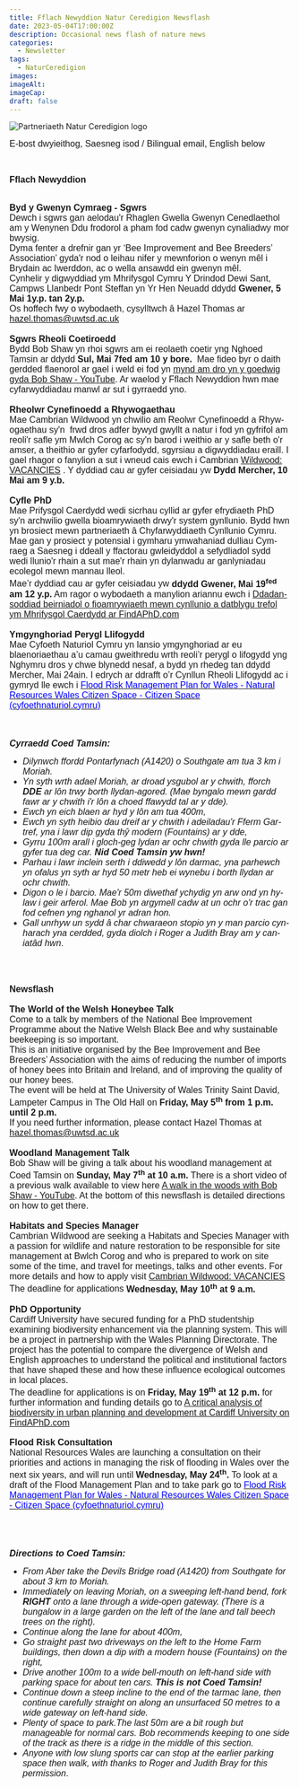 ```yaml
---
title: Fflach Newyddion Natur Ceredigion Newsflash
date: 2023-05-04T17:00:00Z
description: Occasional news flash of nature news
categories: 
  - Newsletter
tags: 
  - NaturCeredigion
images: 
imageAlt: 
imageCap: 
draft: false
---
```


![Partneriaeth Natur Ceredigion logo](https://res.cloudinary.com/naturceredigion/image/upload/v1720616218/logo-newsletter.png)

<p class=MsoNormal><span style='font-size:12.0pt;font-family:"Arial",sans-serif'>E-bost dwyieithog, Saesneg isod / Bilingual email, English below<o:p></o:p></span></p><p class=MsoNormal style='margin-bottom:0cm;margin-bottom:0cm;margin-top:0cm;mso-margin-bottom-alt:7.5pt;mso-margin-top-alt:0cm;mso-add-space:auto'><b><span style='font-size:12.0pt;font-family:"Arial",sans-serif'><o:p>&nbsp;</o:p></span></b></p><p class=MsoNormal><b><span lang=CY style='font-size:12.0pt;font-family:"Arial",sans-serif'>Fflach Newyddion</span></b><b><span style='font-size:12.0pt;font-family:"Arial",sans-serif'><o:p></o:p></span></b></p><p class=MsoNormal style='margin-bottom:0cm;margin-bottom:0cm;margin-top:0cm;mso-margin-bottom-alt:7.5pt;mso-margin-top-alt:0cm;mso-add-space:auto'><b><span style='font-size:12.0pt;font-family:"Arial",sans-serif'><o:p>&nbsp;</o:p></span></b></p><p class=MsoNormal style='margin-bottom:0cm;margin-bottom:0cm;margin-top:0cm;mso-margin-bottom-alt:7.5pt;mso-margin-top-alt:0cm;mso-add-space:auto'><b><span lang=CY style='font-size:12.0pt;font-family:"Arial",sans-serif'>Byd y Gwenyn Cymraeg - Sgwrs</span></b><span style='font-size:12.0pt;font-family:"Arial",sans-serif'><o:p></o:p></span></p><p class=MsoNormal style='margin-bottom:0cm;margin-bottom:0cm;margin-top:0cm;mso-margin-bottom-alt:7.5pt;mso-margin-top-alt:0cm;mso-add-space:auto'><span lang=CY style='font-size:12.0pt;font-family:"Arial",sans-serif'>Dewch i sgwrs gan aelodau'r Rhaglen Gwella Gwenyn Cenedlaethol am y Wenynen Ddu frodorol a pham fod cadw gwenyn cynaliadwy mor bwysig. </span><span style='font-size:12.0pt;font-family:"Arial",sans-serif'><o:p></o:p></span></p><p class=MsoNormal style='margin-bottom:0cm;margin-bottom:0cm;margin-top:0cm;mso-margin-bottom-alt:7.5pt;mso-margin-top-alt:0cm;mso-add-space:auto'><span lang=CY style='font-size:12.0pt;font-family:"Arial",sans-serif'>Dyma fenter a drefnir gan yr ‘</span><span style='font-size:12.0pt;font-family:"Arial",sans-serif'>Bee Improvement and Bee Breeders’ Association’ </span><span lang=CY style='font-size:12.0pt;font-family:"Arial",sans-serif'>gyda'r nod o leihau nifer y mewnforion o wenyn mêl i Brydain ac Iwerddon, ac o wella ansawdd ein gwenyn mêl.</span><span style='font-size:12.0pt;font-family:"Arial",sans-serif'><o:p></o:p></span></p><p class=MsoNormal style='margin-bottom:0cm;margin-bottom:0cm;margin-top:0cm;mso-margin-bottom-alt:7.5pt;mso-margin-top-alt:0cm;mso-add-space:auto'><span lang=CY style='font-size:12.0pt;font-family:"Arial",sans-serif'>Cynhelir y digwyddiad ym Mhrifysgol Cymru Y Drindod Dewi Sant, Campws Llanbedr Pont Steffan yn Yr Hen Neuadd ddydd <b>Gwener, 5 Mai 1y.p. tan 2y.p.</b></span><span style='font-size:12.0pt;font-family:"Arial",sans-serif'><o:p></o:p></span></p><p class=MsoNormal style='margin-bottom:0cm;margin-bottom:0cm;margin-top:0cm;mso-margin-bottom-alt:7.5pt;mso-margin-top-alt:0cm;mso-add-space:auto'><span lang=CY style='font-size:12.0pt;font-family:"Arial",sans-serif'>Os hoffech fwy o wybodaeth, cysylltwch â Hazel Thomas ar </span><a href="mailto:hazel.thomas@uwtsd.ac.uk"><span lang=CY style='font-size:12.0pt;font-family:"Arial",sans-serif'>hazel.thomas@uwtsd.ac.uk</span></a><span lang=CY style='font-size:12.0pt;font-family:"Arial",sans-serif'><o:p></o:p></span></p><p class=MsoNormal style='margin-bottom:0cm;margin-bottom:0cm;margin-top:0cm;mso-margin-bottom-alt:7.5pt;mso-margin-top-alt:0cm;mso-add-space:auto'><span lang=CY style='font-size:12.0pt;font-family:"Arial",sans-serif'><o:p>&nbsp;</o:p></span></p><p class=MsoNormal style='margin-bottom:0cm;margin-bottom:0cm;margin-top:0cm;mso-margin-bottom-alt:7.5pt;mso-margin-top-alt:0cm;mso-add-space:auto'><b><span lang=CY style='font-size:12.0pt;font-family:"Arial",sans-serif'>Sgwrs Rheoli Coetiroedd</span></b><b><span style='font-size:12.0pt;font-family:"Arial",sans-serif'><o:p></o:p></span></b></p><p class=MsoNormal style='margin-bottom:0cm;margin-bottom:0cm;margin-top:0cm;mso-margin-bottom-alt:7.5pt;mso-margin-top-alt:0cm;mso-add-space:auto'><span lang=CY style='font-size:12.0pt;font-family:"Arial",sans-serif'>Bydd Bob Shaw yn rhoi sgwrs am ei reolaeth coetir yng Nghoed Tamsin ar ddydd <b>Sul, Mai 7fed am 10 y bore.</b>  Mae fideo byr o daith gerdded flaenorol ar gael i weld ei fod yn </span><a href="https://www.youtube.com/watch?v=bLm3zncUMyA"><span lang=CY style='font-size:12.0pt;font-family:"Arial",sans-serif'>mynd am dro yn y goedwig gyda Bob Shaw - YouTube</span></a><span lang=CY style='font-size:12.0pt;font-family:"Arial",sans-serif'>. Ar waelod y Fflach Newyddion hwn mae cyfarwyddiadau manwl ar sut i gyrraedd yno.</span><span style='font-size:12.0pt;font-family:"Arial",sans-serif'><o:p></o:p></span></p><p class=MsoNormal style='margin-bottom:0cm;margin-bottom:0cm;margin-top:0cm;mso-margin-bottom-alt:7.5pt;mso-margin-top-alt:0cm;mso-add-space:auto'><b><span style='font-size:12.0pt;font-family:"Arial",sans-serif'><o:p>&nbsp;</o:p></span></b></p><p class=MsoNormal style='margin-bottom:0cm;margin-bottom:0cm;margin-top:0cm;mso-margin-bottom-alt:7.5pt;mso-margin-top-alt:0cm;mso-add-space:auto'><b><span lang=CY style='font-size:12.0pt;font-family:"Arial",sans-serif'>Rheolwr Cynefinoedd a Rhywogaethau</span></b><b><span style='font-size:12.0pt;font-family:"Arial",sans-serif'><o:p></o:p></span></b></p><p class=MsoNormal style='margin-bottom:0cm;margin-bottom:0cm;margin-top:0cm;mso-margin-bottom-alt:7.5pt;mso-margin-top-alt:0cm;mso-add-space:auto'><span lang=CY style='font-size:12.0pt;font-family:"Arial",sans-serif'>Mae Cambrian Wildwood yn chwilio am Reolwr Cynefinoedd a Rhywogaethau sy'n  frwd dros adfer bywyd gwyllt a natur i fod yn gyfrifol am reoli'r safle ym Mwlch Corog ac sy'n barod i weithio ar y safle beth o'r amser, a theithio ar gyfer cyfarfodydd, sgyrsiau a digwyddiadau eraill. I gael rhagor o fanylion a sut i wneud cais ewch i Cambrian </span><a href="https://www.cambrianwildwood.org/vacancies/"><span lang=CY style='font-size:12.0pt;font-family:"Arial",sans-serif'>Wildwood: VACANCIES</span></a><span lang=CY style='font-size:12.0pt;font-family:"Arial",sans-serif'> . Y dyddiad cau ar gyfer ceisiadau yw<b> Dydd Mercher, 10 Mai am 9 y.b.</b></span><b><span style='font-size:12.0pt;font-family:"Arial",sans-serif'><o:p></o:p></span></b></p><p class=MsoNormal style='margin-bottom:0cm;margin-bottom:0cm;margin-top:0cm;mso-margin-bottom-alt:7.5pt;mso-margin-top-alt:0cm;mso-add-space:auto'><b><span style='font-size:12.0pt;font-family:"Arial",sans-serif'><o:p>&nbsp;</o:p></span></b></p><p class=MsoNormal style='margin-bottom:0cm;margin-bottom:0cm;margin-top:0cm;mso-margin-bottom-alt:7.5pt;mso-margin-top-alt:0cm;mso-add-space:auto'><b><span lang=CY style='font-size:12.0pt;font-family:"Arial",sans-serif'>Cyfle PhD </span></b><b><span style='font-size:12.0pt;font-family:"Arial",sans-serif'><o:p></o:p></span></b></p><p class=MsoNormal style='margin-bottom:0cm;margin-bottom:0cm;margin-top:0cm;mso-margin-bottom-alt:7.5pt;mso-margin-top-alt:0cm;mso-add-space:auto'><span lang=CY style='font-size:12.0pt;font-family:"Arial",sans-serif'>Mae Prifysgol Caerdydd wedi sicrhau cyllid ar gyfer efrydiaeth PhD sy'n archwilio gwella bioamrywiaeth drwy'r system gynllunio. Bydd hwn yn brosiect mewn partneriaeth â Chyfarwyddiaeth Cynllunio Cymru. Mae gan y prosiect y potensial i gymharu ymwahaniad dulliau Cymraeg a Saesneg i ddeall y ffactorau gwleidyddol a sefydliadol sydd wedi llunio'r rhain a sut mae'r rhain yn dylanwadu ar ganlyniadau ecolegol mewn mannau lleol.</span><span style='font-size:12.0pt;font-family:"Arial",sans-serif'><o:p></o:p></span></p><p class=MsoNormal style='margin-bottom:0cm;margin-bottom:0cm;margin-top:0cm;mso-margin-bottom-alt:7.5pt;mso-margin-top-alt:0cm;mso-add-space:auto'><span lang=CY style='font-size:12.0pt;font-family:"Arial",sans-serif'>Mae’r dyddiad cau ar gyfer ceisiadau yw <b>ddydd Gwener, Mai 19<sup>fed</sup> am 12 y.p.</b> Am ragor o wybodaeth a manylion ariannu ewch i </span><a href="https://www.findaphd.com/phds/programme/a-critical-analysis-of-biodiversity-in-urban-planning-and-development/?p5155"><span lang=CY style='font-size:12.0pt;font-family:"Arial",sans-serif'>Ddadansoddiad beirniadol o fioamrywiaeth mewn cynllunio a datblygu trefol ym Mhrifysgol Caerdydd ar FindAPhD.com</span></a><o:p></o:p></p><p class=MsoNormal style='margin-bottom:0cm;margin-bottom:0cm;margin-top:0cm;mso-margin-bottom-alt:7.5pt;mso-margin-top-alt:0cm;mso-add-space:auto'><span style='font-size:12.0pt;font-family:"Arial",sans-serif'><o:p>&nbsp;</o:p></span></p><p class=MsoNormal style='margin-bottom:0cm;margin-bottom:0cm;margin-top:0cm;mso-margin-bottom-alt:7.5pt;mso-margin-top-alt:0cm;mso-add-space:auto'><b><span style='font-size:12.0pt;font-family:"Arial",sans-serif'>Ymgynghoriad Perygl Llifogydd<o:p></o:p></span></b></p><p class=MsoNormal style='margin-bottom:0cm;margin-bottom:0cm;margin-top:0cm;mso-margin-bottom-alt:7.5pt;mso-margin-top-alt:0cm;mso-add-space:auto'><span style='font-size:12.0pt;font-family:"Arial",sans-serif'>Mae Cyfoeth Naturiol Cymru yn lansio ymgynghoriad ar eu blaenoriaethau a’u camau gweithredu wrth reoli’r perygl o lifogydd yng Nghymru dros y chwe blynedd nesaf, a bydd yn rhedeg tan ddydd Mercher, Mai 24ain. I edrych ar ddrafft o’r Cynllun Rheoli Llifogydd ac i gymryd lle ewch i <a href="https://ymgynghori.cyfoethnaturiol.cymru/flood-and-incident-risk-management-rheoli-perygl-llifogydd-a-digwyddiadau/flood-risk-management-plan-for-wales/?utm_medium=email&amp;utm_source=govdelivery"><span style='color:blue'>Flood Risk Management Plan for Wales - Natural Resources Wales Citizen Space - Citizen Space (cyfoethnaturiol.cymru)</span></a><o:p></o:p></span></p><p class=MsoNormal style='margin-bottom:0cm;margin-bottom:0cm;margin-top:0cm;mso-margin-bottom-alt:7.5pt;mso-margin-top-alt:0cm;mso-add-space:auto'><b><span style='font-size:12.0pt;font-family:"Arial",sans-serif'><o:p>&nbsp;</o:p></span></b></p><p class=MsoNormal style='margin-bottom:0cm;margin-bottom:0cm;margin-top:0cm;mso-margin-bottom-alt:7.5pt;mso-margin-top-alt:0cm;mso-add-space:auto'><b><span style='font-size:12.0pt;font-family:"Arial",sans-serif'><o:p>&nbsp;</o:p></span></b></p><p class=MsoNormal><b><i><span lang=CY style='font-size:12.0pt;font-family:"Arial",sans-serif'>Cyrraedd Coed Tamsin: </span></i></b><b><i><span style='font-size:12.0pt;font-family:"Arial",sans-serif'><o:p></o:p></span></i></b></p><ul style='margin-top:0cm' type=disc><li class=MsoListParagraphCxSpFirst style='margin-left:0cm;mso-add-space:auto;mso-list:l0 level1 lfo1'><i><span lang=CY style='font-size:12.0pt;font-family:"Arial",sans-serif'>Dilynwch ffordd Pontarfynach (A1420) o Southgate am tua 3 km i Moriah. </span></i><i><span style='font-size:12.0pt;font-family:"Arial",sans-serif'><o:p></o:p></span></i></li><li class=MsoListParagraphCxSpMiddle style='margin-left:0cm;mso-add-space:auto;mso-list:l0 level1 lfo1'><i><span lang=CY style='font-size:12.0pt;font-family:"Arial",sans-serif'>Yn syth wrth adael Moriah, ar droad ysgubol ar y chwith, fforch <b>DDE</b> ar lôn trwy borth llydan-agored. (Mae byngalo mewn gardd fawr ar y chwith i'r lôn a choed ffawydd tal ar y dde). </span></i><i><span style='font-size:12.0pt;font-family:"Arial",sans-serif'><o:p></o:p></span></i></li><li class=MsoListParagraphCxSpMiddle style='margin-left:0cm;mso-add-space:auto;mso-list:l0 level1 lfo1'><i><span lang=CY style='font-size:12.0pt;font-family:"Arial",sans-serif'>Ewch yn eich blaen ar hyd y lôn am tua 400m, </span></i><i><span style='font-size:12.0pt;font-family:"Arial",sans-serif'><o:p></o:p></span></i></li><li class=MsoListParagraphCxSpMiddle style='margin-left:0cm;mso-add-space:auto;mso-list:l0 level1 lfo1'><i><span lang=CY style='font-size:12.0pt;font-family:"Arial",sans-serif'>Ewch yn syth heibio dau dreif ar y chwith i adeiladau'r Fferm Gartref, yna i lawr dip gyda thŷ modern (Fountains) ar y dde, </span></i><i><span style='font-size:12.0pt;font-family:"Arial",sans-serif'><o:p></o:p></span></i></li><li class=MsoListParagraphCxSpMiddle style='margin-left:0cm;mso-add-space:auto;mso-list:l0 level1 lfo1'><i><span lang=CY style='font-size:12.0pt;font-family:"Arial",sans-serif'>Gyrru 100m arall i gloch-geg lydan ar ochr chwith gyda lle parcio ar gyfer tua deg car. <b>Nid Coed Tamsin yw hwn!  </b></span></i><b><i><span style='font-size:12.0pt;font-family:"Arial",sans-serif'><o:p></o:p></span></i></b></li><li class=MsoListParagraphCxSpMiddle style='margin-left:0cm;mso-add-space:auto;mso-list:l0 level1 lfo1'><i><span lang=CY style='font-size:12.0pt;font-family:"Arial",sans-serif'>Parhau i lawr inclein serth i ddiwedd y lôn darmac, yna parhewch yn ofalus yn syth ar hyd 50 metr heb ei wynebu i borth llydan ar ochr chwith. </span></i><i><span style='font-size:12.0pt;font-family:"Arial",sans-serif'><o:p></o:p></span></i></li><li class=MsoListParagraphCxSpMiddle style='margin-left:0cm;mso-add-space:auto;mso-list:l0 level1 lfo1'><i><span lang=CY style='font-size:12.0pt;font-family:"Arial",sans-serif'>Digon o le i barcio. Mae'r 50m diwethaf ychydig yn arw ond yn hylaw i geir arferol. Mae Bob yn argymell cadw at un ochr o'r trac gan fod cefnen yng nghanol yr adran hon.  </span></i><i><span style='font-size:12.0pt;font-family:"Arial",sans-serif'><o:p></o:p></span></i></li><li class=MsoListParagraphCxSpLast style='margin-left:0cm;mso-add-space:auto;mso-list:l0 level1 lfo1'><i><span lang=CY style='font-size:12.0pt;font-family:"Arial",sans-serif'>Gall unrhyw un sydd â char chwaraeon stopio yn y man parcio cynharach yna cerdded, gyda diolch i Roger a Judith Bray am y caniatâd hwn</span></i><span lang=CY style='font-size:12.0pt;font-family:"Arial",sans-serif'>.</span><span style='font-size:12.0pt;font-family:"Arial",sans-serif'><o:p></o:p></span></li></ul><p class=MsoNormal><b><span style='font-size:12.0pt;font-family:"Arial",sans-serif'><o:p>&nbsp;</o:p></span></b></p><p class=MsoNormal style='margin-bottom:0cm;margin-bottom:0cm;margin-top:0cm;mso-margin-bottom-alt:7.5pt;mso-margin-top-alt:0cm;mso-add-space:auto'><b><span style='font-size:12.0pt;font-family:"Arial",sans-serif'><o:p>&nbsp;</o:p></span></b></p><p class=MsoNormal style='margin-bottom:0cm;margin-bottom:0cm;margin-top:0cm;mso-margin-bottom-alt:7.5pt;mso-margin-top-alt:0cm;mso-add-space:auto'><b><span style='font-size:12.0pt;font-family:"Arial",sans-serif'>Newsflash<o:p></o:p></span></b></p><p class=MsoNormal style='margin-bottom:0cm;margin-bottom:0cm;margin-top:0cm;mso-margin-bottom-alt:7.5pt;mso-margin-top-alt:0cm;mso-add-space:auto'><b><span style='font-size:12.0pt;font-family:"Arial",sans-serif'><o:p>&nbsp;</o:p></span></b></p><p class=MsoNormal style='margin-bottom:0cm;margin-bottom:0cm;margin-top:0cm;mso-margin-bottom-alt:7.5pt;mso-margin-top-alt:0cm;mso-add-space:auto'><b><span style='font-size:12.0pt;font-family:"Arial",sans-serif'>The World of the Welsh Honeybee Talk</span></b><span style='font-size:12.0pt;font-family:"Arial",sans-serif'><o:p></o:p></span></p><p class=MsoNormal style='margin-bottom:0cm;margin-bottom:0cm;margin-top:0cm;mso-margin-bottom-alt:7.5pt;mso-margin-top-alt:0cm;mso-add-space:auto'><span style='font-size:12.0pt;font-family:"Arial",sans-serif'>Come to a talk</span> <span style='font-size:12.0pt;font-family:"Arial",sans-serif'>by members of the National Bee Improvement Programme about the Native Welsh Black Bee and why sustainable beekeeping is so important. <o:p></o:p></span></p><p class=MsoNormal style='margin-bottom:0cm;margin-bottom:0cm;margin-top:0cm;mso-margin-bottom-alt:7.5pt;mso-margin-top-alt:0cm;mso-add-space:auto'><span style='font-size:12.0pt;font-family:"Arial",sans-serif'>This is an initiative organised by the Bee Improvement and Bee Breeders’ Association with the aims of reducing the number of imports of honey bees into Britain and Ireland, and of improving the quality of our honey bees.<o:p></o:p></span></p><p class=MsoNormal style='margin-bottom:0cm;margin-bottom:0cm;margin-top:0cm;mso-margin-bottom-alt:7.5pt;mso-margin-top-alt:0cm;mso-add-space:auto'><span style='font-size:12.0pt;font-family:"Arial",sans-serif'>The event will be held at The University of Wales Trinity Saint David, Lampeter Campus in The Old Hall on <b>Friday, May 5<sup>th</sup> from 1 p.m. until 2 p.m.</b><o:p></o:p></span></p><p class=MsoNormal style='margin-bottom:0cm;margin-bottom:0cm;margin-top:0cm;mso-margin-bottom-alt:7.5pt;mso-margin-top-alt:0cm;mso-add-space:auto'><span style='font-size:12.0pt;font-family:"Arial",sans-serif'>If you need further information, please contact Hazel Thomas at </span><a href="mailto:hazel.thomas@uwtsd.ac.uk"><span lang=CY style='font-size:12.0pt;font-family:"Arial",sans-serif'>hazel.thomas@uwtsd.ac.uk</span></a><span lang=CY style='font-size:12.0pt;font-family:"Arial",sans-serif'><o:p></o:p></span></p><p class=MsoNormal style='margin-bottom:0cm;margin-bottom:0cm;margin-top:0cm;mso-margin-bottom-alt:7.5pt;mso-margin-top-alt:0cm;mso-add-space:auto'><span lang=CY style='font-size:12.0pt;font-family:"Arial",sans-serif'><o:p>&nbsp;</o:p></span></p><p class=MsoNormal style='margin-bottom:0cm;margin-bottom:0cm;margin-top:0cm;mso-margin-bottom-alt:7.5pt;mso-margin-top-alt:0cm;mso-add-space:auto'><b><span style='font-size:12.0pt;font-family:"Arial",sans-serif'>Woodland Management Talk<o:p></o:p></span></b></p><p class=MsoNormal style='margin-bottom:0cm;margin-bottom:0cm;margin-top:0cm;mso-margin-bottom-alt:7.5pt;mso-margin-top-alt:0cm;mso-add-space:auto'><span style='font-size:12.0pt;font-family:"Arial",sans-serif'>Bob Shaw will be giving a talk about his woodland management at Coed Tamsin on <b>Sunday, May 7<sup>th</sup> at 10 a.m.</b> There is a short video of a previous walk available to view here </span><a href="https://www.youtube.com/watch?v=bLm3zncUMyA"><span style='font-size:12.0pt;font-family:"Arial",sans-serif'>A walk in the woods with Bob Shaw - YouTube</span></a><span style='font-size:12.0pt;font-family:"Arial",sans-serif'>. At the bottom of this newsflash is detailed directions on how to get there.<o:p></o:p></span></p><p class=MsoNormal style='margin-bottom:0cm;margin-bottom:0cm;margin-top:0cm;mso-margin-bottom-alt:7.5pt;mso-margin-top-alt:0cm;mso-add-space:auto'><b><span style='font-size:12.0pt;font-family:"Arial",sans-serif'><o:p>&nbsp;</o:p></span></b></p><p class=MsoNormal style='margin-bottom:0cm;margin-bottom:0cm;margin-top:0cm;mso-margin-bottom-alt:7.5pt;mso-margin-top-alt:0cm;mso-add-space:auto'><b><span style='font-size:12.0pt;font-family:"Arial",sans-serif'>Habitats and Species Manager<o:p></o:p></span></b></p><p class=MsoNormal style='margin-bottom:0cm;margin-bottom:0cm;margin-top:0cm;mso-margin-bottom-alt:7.5pt;mso-margin-top-alt:0cm;mso-add-space:auto'><span style='font-size:12.0pt;font-family:"Arial",sans-serif'>Cambrian Wildwood are seeking a <a name="_Hlk134002840">Habitats and Species Manager</a> with a passion for wildlife and nature restoration to be responsible for site management at Bwlch Corog and who is prepared to work on site some of the time, and travel for meetings, talks and other events. For more details and how to apply visit </span><a href="https://www.cambrianwildwood.org/vacancies/"><span style='font-size:12.0pt;font-family:"Arial",sans-serif'>Cambrian Wildwood: VACANCIES</span></a><span style='font-size:12.0pt;font-family:"Arial",sans-serif'> The deadline for applications <b>Wednesday, May 10<sup>th</sup> at 9 a.m.<o:p></o:p></b></span></p><p class=MsoNormal style='margin-bottom:0cm;margin-bottom:0cm;margin-top:0cm;mso-margin-bottom-alt:7.5pt;mso-margin-top-alt:0cm;mso-add-space:auto'><b><span style='font-size:12.0pt;font-family:"Arial",sans-serif'><o:p>&nbsp;</o:p></span></b></p><p class=MsoNormal style='margin-bottom:0cm;margin-bottom:0cm;margin-top:0cm;mso-margin-bottom-alt:7.5pt;mso-margin-top-alt:0cm;mso-add-space:auto'><b><span style='font-size:12.0pt;font-family:"Arial",sans-serif'>PhD Opportunity<o:p></o:p></span></b></p><p class=MsoNormal style='margin-bottom:0cm;margin-bottom:0cm;margin-top:0cm;mso-margin-bottom-alt:7.5pt;mso-margin-top-alt:0cm;mso-add-space:auto'><span style='font-size:12.0pt;font-family:"Arial",sans-serif'>Cardiff University have secured funding for a PhD studentship examining biodiversity enhancement via the planning system. This will be a project in partnership with the Wales Planning Directorate. The project has the potential to compare the divergence of Welsh and English approaches to understand the political and institutional factors that have shaped these and how these influence ecological outcomes in local places. <o:p></o:p></span></p><p class=MsoNormal style='margin-bottom:0cm;margin-bottom:0cm;margin-top:0cm;mso-margin-bottom-alt:7.5pt;mso-margin-top-alt:0cm;mso-add-space:auto'><span style='font-size:12.0pt;font-family:"Arial",sans-serif'>The deadline for applications is on <b>Friday, May 19<sup>th</sup> at 12 p.m.</b> for further information and funding details go to </span><a href="https://www.findaphd.com/phds/programme/a-critical-analysis-of-biodiversity-in-urban-planning-and-development/?p5155"><span style='font-size:12.0pt;font-family:"Arial",sans-serif'>A critical analysis of biodiversity in urban planning and development at Cardiff University on FindAPhD.com</span></a><o:p></o:p></p><p class=MsoNormal style='margin-bottom:0cm;margin-bottom:0cm;margin-top:0cm;mso-margin-bottom-alt:7.5pt;mso-margin-top-alt:0cm;mso-add-space:auto'><o:p>&nbsp;</o:p></p><p class=MsoNormal style='margin-bottom:0cm;margin-bottom:0cm;margin-top:0cm;mso-margin-bottom-alt:7.5pt;mso-margin-top-alt:0cm;mso-add-space:auto'><a name="_Hlk134111181"><b><span style='font-size:12.0pt;font-family:"Arial",sans-serif'>Flood Risk Consultation<o:p></o:p></span></b></a></p><p class=MsoNormal style='margin-bottom:0cm;margin-bottom:0cm;margin-top:0cm;mso-margin-bottom-alt:7.5pt;mso-margin-top-alt:0cm;mso-add-space:auto'><span style='mso-bookmark:_Hlk134111181'><span style='font-size:12.0pt;font-family:"Arial",sans-serif'>National Resources Wales are launching a consultation on their priorities and actions in managing the risk of flooding in Wales over the next six years, and will run until <b>Wednesday, May 24<sup>th</sup>. </b>To look at a draft of the Flood Management Plan and to take park go to </span></span><a href="https://ymgynghori.cyfoethnaturiol.cymru/flood-and-incident-risk-management-rheoli-perygl-llifogydd-a-digwyddiadau/flood-risk-management-plan-for-wales/?utm_medium=email&amp;utm_source=govdelivery"><span style='mso-bookmark:_Hlk134111181'><span style='font-size:12.0pt;font-family:"Arial",sans-serif;color:blue'>Flood Risk Management Plan for Wales - Natural Resources Wales Citizen Space - Citizen Space (cyfoethnaturiol.cymru)</span></span><span style='mso-bookmark:_Hlk134111181'></span></a><span style='mso-bookmark:_Hlk134111181'></span><span style='font-size:12.0pt;font-family:"Arial",sans-serif'><o:p></o:p></span></p><p class=MsoNormal style='margin-bottom:0cm;margin-bottom:0cm;margin-top:0cm;mso-margin-bottom-alt:7.5pt;mso-margin-top-alt:0cm;mso-add-space:auto'><span style='font-size:12.0pt;font-family:"Arial",sans-serif'><o:p>&nbsp;</o:p></span></p><p class=MsoNormal style='margin-bottom:0cm;margin-bottom:0cm;margin-top:0cm;mso-margin-bottom-alt:7.5pt;mso-margin-top-alt:0cm;mso-add-space:auto'><b><span style='font-size:12.0pt;font-family:"Arial",sans-serif'><o:p>&nbsp;</o:p></span></b></p><p class=MsoNormal style='margin-bottom:0cm;margin-bottom:0cm;margin-top:0cm;mso-margin-bottom-alt:7.5pt;mso-margin-top-alt:0cm;mso-add-space:auto'><span style='font-size:12.0pt;font-family:"Arial",sans-serif'><o:p>&nbsp;</o:p></span></p><p class=MsoNormal><b><i><span style='font-size:12.0pt;font-family:"Arial",sans-serif'>Directions to Coed Tamsin: <o:p></o:p></span></i></b></p><ul style='margin-top:0cm' type=disc><li class=MsoListParagraphCxSpFirst style='margin-left:0cm;mso-add-space:auto;mso-list:l0 level1 lfo1'><i><span style='font-size:12.0pt;font-family:"Arial",sans-serif'>From Aber take the Devils Bridge road (A1420) from Southgate for about 3 km to Moriah. <o:p></o:p></span></i></li><li class=MsoListParagraphCxSpMiddle style='margin-left:0cm;mso-add-space:auto;mso-list:l0 level1 lfo1'><i><span style='font-size:12.0pt;font-family:"Arial",sans-serif'>Immediately on leaving Moriah, on a sweeping left-hand bend, fork <b>RIGHT</b> onto a lane through a wide-open gateway. (There is a bungalow in a large garden on the left of the lane and tall beech trees on the right). <o:p></o:p></span></i></li><li class=MsoListParagraphCxSpMiddle style='margin-left:0cm;mso-add-space:auto;mso-list:l0 level1 lfo1'><i><span style='font-size:12.0pt;font-family:"Arial",sans-serif'>Continue along the lane for about 400m, <o:p></o:p></span></i></li><li class=MsoListParagraphCxSpMiddle style='margin-left:0cm;mso-add-space:auto;mso-list:l0 level1 lfo1'><i><span style='font-size:12.0pt;font-family:"Arial",sans-serif'>Go straight past two driveways on the left to the Home Farm buildings, then down a dip with a modern house (Fountains) on the right, <o:p></o:p></span></i></li><li class=MsoListParagraphCxSpMiddle style='margin-left:0cm;mso-add-space:auto;mso-list:l0 level1 lfo1'><i><span style='font-size:12.0pt;font-family:"Arial",sans-serif'>Drive another 100m to a wide bell-mouth on left-hand side with parking space for about ten cars. <b>This is not Coed Tamsin!  <o:p></o:p></b></span></i></li><li class=MsoListParagraphCxSpMiddle style='margin-left:0cm;mso-add-space:auto;mso-list:l0 level1 lfo1'><i><span style='font-size:12.0pt;font-family:"Arial",sans-serif'>Continue down a steep incline to the end of the tarmac lane, then continue carefully straight on along an unsurfaced 50 metres to a wide gateway on left-hand side. <o:p></o:p></span></i></li><li class=MsoListParagraphCxSpMiddle style='margin-left:0cm;mso-add-space:auto;mso-list:l0 level1 lfo1'><i><span style='font-size:12.0pt;font-family:"Arial",sans-serif'>Plenty of space to park.The last 50m are a bit rough but manageable for normal cars. Bob recommends keeping to one side of the track as there is a ridge in the middle of this section.  <o:p></o:p></span></i></li><li class=MsoListParagraphCxSpLast style='margin-left:0cm;mso-add-space:auto;mso-list:l0 level1 lfo1'><i><span style='font-size:12.0pt;font-family:"Arial",sans-serif'>Anyone with low slung sports car can stop at the earlier parking space then walk, with thanks to Roger and Judith Bray for this permission</span></i><span style='font-size:12.0pt;font-family:"Arial",sans-serif'>.<o:p></o:p></span></li></ul><p class=MsoNormal><o:p>&nbsp;</o:p></p>